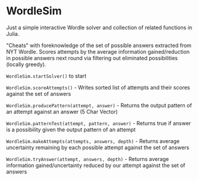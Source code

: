 # WordleSim

Just a simple interactive Wordle solver and collection of related functions in Julia. 

"Cheats" with foreknowledge of the set of possible answers extracted from NYT Wordle. Scores attempts by the average information gained/reduction in possible answers next round via filtering out eliminated possibilities (locally greedy).

`WordleSim.startSolver()` to start

`WordleSim.scoreAttempts()` - Writes sorted list of attempts and their scores against the set of answers

`WordleSim.producePattern(attempt, answer)` - Returns the output pattern of an attempt against an answer (5 Char Vector)

`WordleSim.patternTest(attempt, pattern, answer)` - Returns true if answer is a possibility given the output pattern of an attempt

`WordleSim.makeAttempts(attempts, answers, depth)` - Returns average uncertainty remaining by each possible attempt against the set of answers

`WordleSim.tryAnswer(attempt, answers, depth)` - Returns average information gained/uncertainty reduced by our attempt against the set of answers
